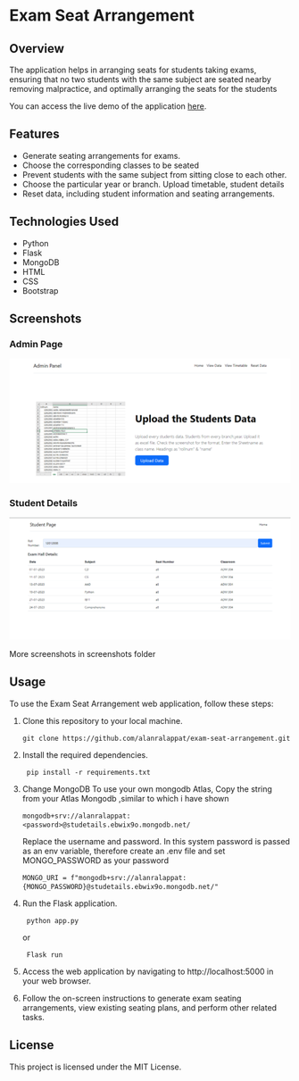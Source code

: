 # Exam Seat Arrangement

## Overview

The application helps in arranging seats for students taking exams, ensuring that no two students with the same subject are seated nearby removing malpractice, and optimally arranging the seats for the students

You can access the live demo of the application [here](https://exam-seat-arrangement.onrender.com/).

## Features

- Generate seating arrangements for exams.
- Choose the corresponding classes to be seated
- Prevent students with the same subject from sitting close to each other.
- Choose the particular year or branch. Upload timetable, student details
- Reset data, including student information and seating arrangements.

## Technologies Used
- Python
- Flask
- MongoDB
- HTML
- CSS
- Bootstrap

## Screenshots
   
### Admin Page
![Admin Page](./Screenshots/admin1.png)

### Student Details
![Student Details](./Screenshots/studetails.png)

More screenshots in screenshots folder


## Usage

To use the Exam Seat Arrangement web application, follow these steps:

1. Clone this repository to your local machine.

   ```
   git clone https://github.com/alanralappat/exam-seat-arrangement.git
2. Install the required dependencies.
   ```
    pip install -r requirements.txt
3. Change MongoDB
   To use your own mongodb Atlas, Copy the string from your Atlas Mongodb ,similar to which i have shown
   ```
   mongodb+srv://alanralappat:<password>@studetails.ebwix9o.mongodb.net/
   ```
   Replace the username and password.
   In this system password is passed as an env variable, therefore create an .env file and set MONGO_PASSWORD as your password
   ```
   MONGO_URI = f"mongodb+srv://alanralappat:{MONGO_PASSWORD}@studetails.ebwix9o.mongodb.net/"
   ```
3. Run the Flask application.
   ```
    python app.py
   ```
   or
   ```
    Flask run
5. Access the web application by navigating to http://localhost:5000 in your web browser.
6. Follow the on-screen instructions to generate exam seating arrangements, view existing seating plans, and perform other related tasks.

## License

This project is licensed under the MIT License.



